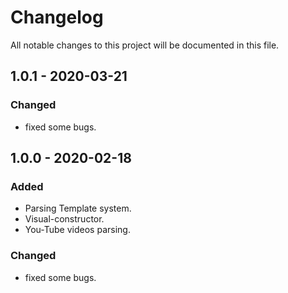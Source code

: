 # Changelog

All notable changes to this project will be documented in this file.

## 1.0.1 - 2020-03-21

### Changed

* fixed some bugs.

## 1.0.0 - 2020-02-18

### Added

*   Parsing Template system.
*   Visual-constructor.
*   You-Tube videos parsing.

### Changed

*   fixed some bugs. 

